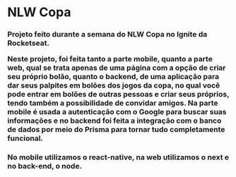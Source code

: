 <h1> NLW Copa </h1>

<h3> Projeto feito durante a semana do NLW Copa no Ignite da Rocketseat. 
  
Neste projeto, foi feita tanto a parte mobile, quanto a parte web, qual se trata apenas de uma página com a opção de criar seu próprio bolão, quanto o backend, de uma aplicação para dar seus palpites em bolões dos jogos da copa, no qual você pode entrar em bolões de outras pessoas e criar seus próprios, tendo também a possibilidade de convidar amigos. Na parte mobile é usada a autenticação com o Google para buscar suas informações e no backend foi feita a integração com o banco de dados por meio do Prisma para tornar tudo completamente funcional. </h3>

<h3> No mobile utilizamos o react-native, na web utilizamos o next e no back-end, o node. </h3> 
